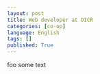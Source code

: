 ```yaml
---
layout: post
title: Web developer at OICR
categories: [co-op]
language: English
tags: []
published: True
---
```


foo
some text